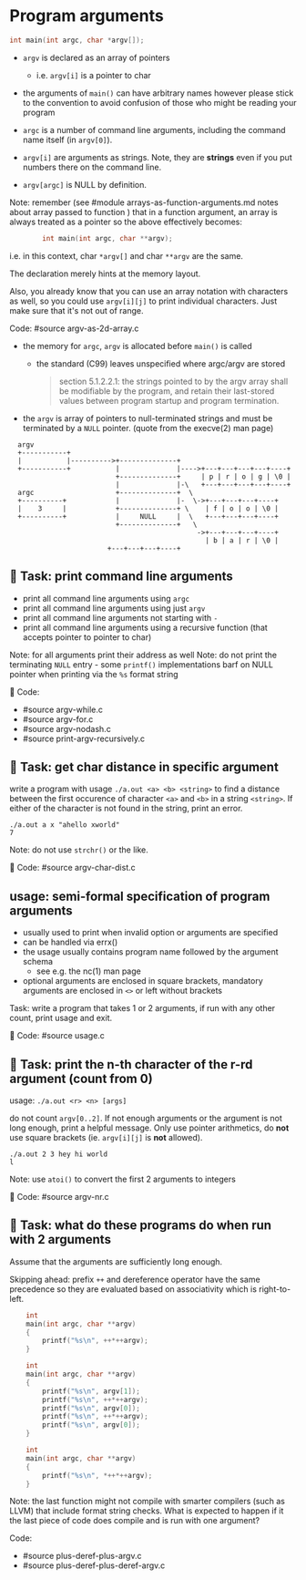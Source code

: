 # Program arguments

```C
int main(int argc, char *argv[]);
```

  - `argv` is declared as an array of pointers
    - i.e. `argv[i]` is a pointer to char
  - the arguments of `main()` can have arbitrary names however please stick
    to the convention to avoid confusion of those who might be reading your
    program

  - `argc` is a number of command line arguments, including the command name
    itself (in `argv[0]`).

  - `argv[i]` are arguments as strings.  Note, they are **strings** even if you put
    numbers there on the command line.

  - `argv[argc]` is NULL by definition.

Note: remember (see
#module arrays-as-function-arguments.md notes about array passed to function
) that in a function argument, an array is
      always treated as a pointer so the above effectively becomes:
```C
        int main(int argc, char **argv);
```
  i.e. in this context, char `*argv[]` and char `**argv` are the same.

  The declaration merely hints at the memory layout.

Also, you already know that you can use an array notation with characters as
well, so you could use `argv[i][j]` to print individual characters.  Just make
sure that it's not out of range.

Code: #source argv-as-2d-array.c


- the memory for `argc`, `argv` is allocated before `main()` is called
  - the standard (C99) leaves unspecified where argc/argv are stored

    > section 5.1.2.2.1: the strings pointed to by the argv array shall be
    modifiable by the program, and retain their last-stored values between
    program startup and program termination.

- the `argv` is array of pointers to null-terminated strings and must be
  terminated by a `NULL` pointer. (quote from the execve(2) man page)

```
  argv
  +-----------+
  |           |---------->+--------------+
  +-----------+           |              |---->+---+---+---+---+----+
                          +--------------+     | p | r | o | g | \0 |
                          |              |-\   +---+---+---+---+----+
  argc                    +--------------+  \
  +----------+            |              |-  \->+---+---+---+----+
  |    3     |            +--------------+ \    | f | o | o | \0 |
  +----------+            |     NULL     |  \   +---+---+---+----+
                          +--------------+   \
                                              ->+---+---+---+----+
                                                | b | a | r | \0 |
						+---+---+---+----+
```

## :wrench: Task: print command line arguments

  - print all command line arguments using `argc`
  - print all command line arguments using just `argv`
  - print all command line arguments not starting with `-`
  - print all command line arguments using a recursive function (that accepts pointer to pointer to char)

Note: for all arguments print their address as well
Note: do not print the terminating `NULL` entry
      - some `printf()` implementations barf on NULL pointer when printing
        via the `%s` format string

:key: Code:
  - #source argv-while.c
  - #source argv-for.c
  - #source argv-nodash.c
  - #source print-argv-recursively.c

## :wrench: Task: get char distance in specific argument

write a program with usage `./a.out <a> <b> <string>` to
find a distance between the first occurence of character `<a>` and `<b>` in a
string `<string>`.  If either of the character is not found in the string, print
an error.
```
./a.out a x "ahello xworld"
7
```
Note: do not use `strchr()` or the like.

:key: Code: #source argv-char-dist.c

## usage: semi-formal specification of program arguments

  - usually used to print when invalid option or arguments are specified
  - can be handled via errx()
  - the usage usually contains program name followed by the argument schema
    - see e.g. the nc(1) man page
  - optional arguments are enclosed in square brackets, mandatory arguments
    are enclosed in `<>` or left without brackets

Task: write a program that takes 1 or 2 arguments, if run with any other count,
      print usage and exit.

:key: Code: #source usage.c

## :wrench: Task: print the n-th character of the r-rd argument (count from 0)

usage: `./a.out <r> <n> [args]`

do not count `argv[0..2]`.  If not enough arguments or the argument is not long
enough, print a helpful message.  Only use pointer arithmetics, do **not** use
square brackets (ie.  `argv[i][j]` is **not** allowed).
```
./a.out 2 3 hey hi world
l
```
Note: use `atoi()` to convert the first 2 arguments to integers

:key: Code: #source argv-nr.c

## :wrench: Task: what do these programs do when run with 2 arguments

Assume that the arguments are sufficiently long enough.

Skipping ahead: prefix `++` and dereference operator have the same precedence
so they are evaluated based on associativity which is right-to-left.

```C
	int
	main(int argc, char **argv)
	{
		printf("%s\n", ++*++argv);
	}

	int
	main(int argc, char **argv)
	{
		printf("%s\n", argv[1]);
		printf("%s\n", ++*++argv);
		printf("%s\n", argv[0]);
		printf("%s\n", ++*++argv);
		printf("%s\n", argv[0]);
	}

	int
	main(int argc, char **argv)
	{
		printf("%s\n", *++*++argv);
	}
```

Note: the last function might not compile with smarter compilers (such as LLVM)
that include format string checks.  What is expected to happen if it the last
piece of code does compile and is run with one argument?

Code:
  - #source plus-deref-plus-argv.c
  - #source plus-deref-plus-deref-argv.c
